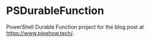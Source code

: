 # PSDurableFunction

PowerShell Durable Function project for the blog post at https://www.pipehow.tech/.
